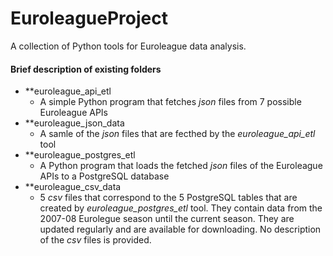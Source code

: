 # EuroleagueProject
A collection of Python tools for Euroleague data analysis.

#### Brief description of existing folders
* **euroleague_api_etl
  * A simple Python program that fetches _json_ files from 7 possible Euroleague APIs
* **euroleague_json_data
  * A samle of the _json_ files that are fecthed by the _euroleague_api_etl_ tool
* **euroleague_postgres_etl
  * A Python program that loads the fetched _json_ files of the Euroleague APIs to a PostgreSQL database
* **euroleague_csv_data
  * 5 _csv_ files that correspond to the 5 PostgreSQL tables that are created by _euroleague_postgres_etl_ tool. They contain data from the 2007-08 Eurolegue season until the current season. They are updated regularly and are available for downloading. No description of the _csv_ files is provided.
